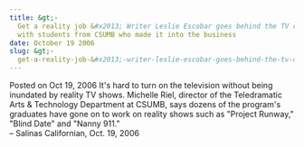 ```yaml
---
title: &gt;-
  Get a reality job &#x2013; Writer Leslie Escobar goes behind the TV camera
  with students from CSUMB who made it into the business
date: October 19 2006
slug: &gt;-
  get-a-reality-job-&#x2013;-writer-leslie-escobar-goes-behind-the-tv-camera-with-students-from-csumb-who-made-it-into-the-business
---
```





<span class="date">Posted on Oct 19, 2006    </span>
It&apos;s hard to turn on the television without being inundated by
reality TV shows. Michelle Riel, director of the Teledramatic Arts
&amp; Technology Department at CSUMB, says dozens of the program&apos;s
graduates have gone on to work on reality shows such as &quot;Project
Runway,&quot; &quot;Blind Date&quot; and &quot;Nanny 911.&quot;<br>
&#x2013; Salinas Californian, Oct. 19, 2006<br/></br>




